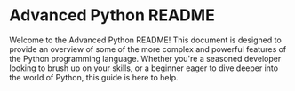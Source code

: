 # Advanced Python README

Welcome to the Advanced Python README! This document is designed to provide an overview of some of the more complex and powerful features of the Python programming language. Whether you're a seasoned developer looking to brush up on your skills, or a beginner eager to dive deeper into the world of Python, this guide is here to help.
